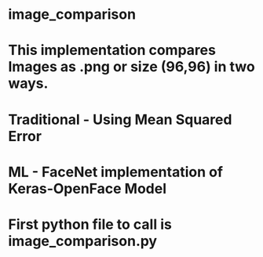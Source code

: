 # image_comparison
# This implementation compares Images as .png or size (96,96) in two ways.
# Traditional - Using Mean Squared Error
# ML - FaceNet implementation of  Keras-OpenFace Model
# First python file to call is image_comparison.py
